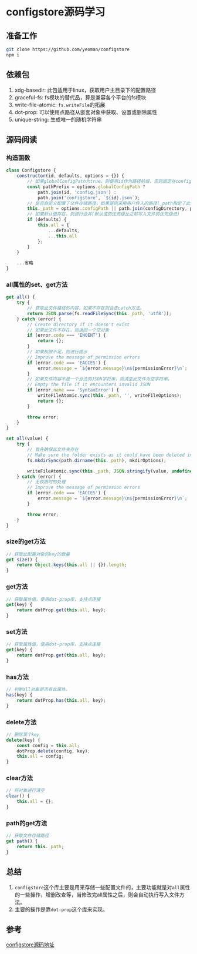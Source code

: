 # configstore源码学习

## 准备工作
```bash
git clone https://github.com/yeoman/configstore
npm i
```
## 依赖包
1. xdg-basedir: 此包适用于linux，获取用户主目录下的配置路径
2. graceful-fs: fs模块的替代品，算是兼容各个平台的fs模块
3. write-file-atomic: `fs.writeFile`的拓展
4. dot-prop: 可以使用点路径从嵌套对象中获取、设置或删除属性
5. unique-string: 生成唯一的随机字符串

## 源码阅读
### 构造函数
```javascript
class Configstore {
	constructor(id, defaults, options = {}) {
		// 如果globalConfigPath为true，则使用id作为路径前缀，否则固定在configstore文件夹下，id作为文件名。
		const pathPrefix = options.globalConfigPath ?
			path.join(id, 'config.json') :
			path.join('configstore', `${id}.json`);
		// 是否自定义配置了文件存储路径，如果是则采用用户传入的路径(_path指定了此对象存储文件的路径)
		this._path = options.configPath || path.join(configDirectory, pathPrefix);
		// 如果默认值存在，则进行合并(默认值的优先级比之前写入文件的优先级低)
		if (defaults) {
			this.all = {
				...defaults,
				...this.all
			};
		}
	}

	...省略
}
```
### all属性的set、get方法
```javascript
get all() {
    try {
        // 获取此文件路径的内容，如果不存在则会走catch方法。
        return JSON.parse(fs.readFileSync(this._path, 'utf8'));
    } catch (error) {
        // Create directory if it doesn't exist
        // 如果此文件不存在，则返回一个空对象
        if (error.code === 'ENOENT') {
            return {};
        }
        // 如果权限不足，则进行提示
        // Improve the message of permission errors
        if (error.code === 'EACCES') {
            error.message = `${error.message}\n${permissionError}\n`;
        }
        // 如果文件内容不是一个合法的JSON字符串，则清空此文件为空字符串。
        // Empty the file if it encounters invalid JSON
        if (error.name === 'SyntaxError') {
            writeFileAtomic.sync(this._path, '', writeFileOptions);
            return {};
        }

        throw error;
    }
}

set all(value) {
    try {
        // 首先确保此文件夹存在
        // Make sure the folder exists as it could have been deleted in the meantime
        fs.mkdirSync(path.dirname(this._path), mkdirOptions);

        writeFileAtomic.sync(this._path, JSON.stringify(value, undefined, '\t'), writeFileOptions);
    } catch (error) {
        // 无权限时的处理
        // Improve the message of permission errors
        if (error.code === 'EACCES') {
            error.message = `${error.message}\n${permissionError}\n`;
        }

        throw error;
    }
}
```
### size的get方法
```javascript
// 获取此配置对象的key的数量
get size() {
    return Object.keys(this.all || {}).length;
}
```
### get方法
```javascript
// 获取属性值，使用dot-prop库，支持点连接
get(key) {
    return dotProp.get(this.all, key);
}
```
### set方法
```javascript
// 获取属性值，使用dot-prop库，支持点连接
get(key) {
    return dotProp.get(this.all, key);
}
```
### has方法
```javascript
// 判断all对象是否有此属性。
has(key) {
    return dotProp.has(this.all, key);
}
```
### delete方法
```javascript
// 删除某个key
delete(key) {
    const config = this.all;
    dotProp.delete(config, key);
    this.all = config;
}
```
### clear方法
```javascript
// 将对象进行清空
clear() {
    this.all = {};
}
```
### path的get方法
```javascript
// 获取文件存储路径
get path() {
    return this._path;
}
```
## 总结
1. `configstore`这个库主要是用来存储一些配置文件的，主要功能就是对`all`属性的一些操作，增删改查等，当修改完all属性之后，则会自动执行写入文件方法。
2. 主要的操作是靠`dot-prop`这个库来实现。

## 参考
[configstore源码地址](https://github.com/yeoman/configstore)
